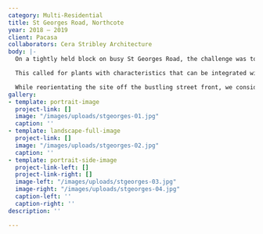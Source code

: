 ```yaml
---
category: Multi-Residential
title: St Georges Road, Northcote
year: 2018 — 2019
client: Pacasa
collaborators: Cera Stribley Architecture
body: |-
  On a tightly held block on busy St Georges Road, the challenge was to do more, with less.

  This called for plants with characteristics that can be integrated with the architecture—landscaping that frames outdoor zones rather than dominating the spaces.

  While reorientating the site off the bustling street front, we considered what it would contribute to both the public realm, and its private residences.
gallery:
- template: portrait-image
  project-link: []
  image: "/images/uploads/stgeorges-01.jpg"
  caption: ''
- template: landscape-full-image
  project-link: []
  image: "/images/uploads/stgeorges-02.jpg"
  caption: ''
- template: portrait-side-image
  project-link-left: []
  project-link-right: []
  image-left: "/images/uploads/stgeorges-03.jpg"
  image-right: "/images/uploads/stgeorges-04.jpg"
  caption-left: ''
  caption-right: ''
description: ''

---
```

